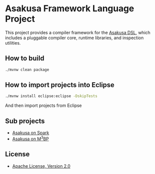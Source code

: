 # Asakusa Framework Language Project
This project provides a compiler framework for the [Asakusa DSL](https://github.com/asakusafw/asakusafw),
 which includes a pluggable compiler core, runtime libraries, and inspection utilities.

## How to build
```sh
./mvnw clean package
```

## How to import projects into Eclipse
```sh
./mvnw install eclipse:eclipse -DskipTests
```

And then import projects from Eclipse

## Sub projects
* [Asakusa on Spark](https://github.com/asakusafw/asakusafw-spark)
* [Asakusa on M<sup>3</sup>BP](https://github.com/asakusafw/asakusafw-m3bp)

## License
* [Apache License, Version 2.0](http://www.apache.org/licenses/LICENSE-2.0)

